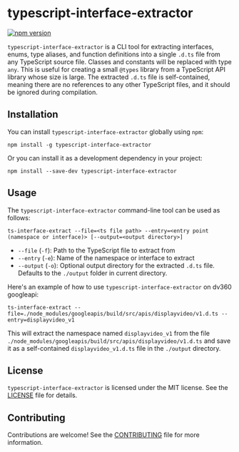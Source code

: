 # typescript-interface-extractor

[![npm version](https://badge.fury.io/js/typescript-interface-extractor.svg)](https://badge.fury.io/js/typescript-interface-extractor)

`typescript-interface-extractor` is a CLI tool for extracting interfaces, enums, type aliases, and function definitions into a single `.d.ts` file from any TypeScript source file. Classes and constants will be replaced with type `any`. This is useful for creating a small `@types` library from a TypeScript API library whose size is large. The extracted `.d.ts` file is self-contained, meaning there are no references to any other TypeScript files, and it should be ignored during compilation.

## Installation

You can install `typescript-interface-extractor` globally using `npm`:

```
npm install -g typescript-interface-extractor
```

Or you can install it as a development dependency in your project:

```
npm install --save-dev typescript-interface-extractor
```

## Usage

The `typescript-interface-extractor` command-line tool can be used as follows:

```
ts-interface-extract --file=<ts file path> --entry=<entry point (namespace or interface)> [--output=<output directory>]
```


- `--file` (`-f`): Path to the TypeScript file to extract from
- `--entry` (`-e`): Name of the namespace or interface to extract
- `--output` (`-o`): Optional output directory for the extracted `.d.ts` file. Defaults to the `./output` folder in current directory.

Here's an example of how to use `typescript-interface-extractor` on dv360 googleapi:

```
ts-interface-extract --file=./node_modules/googleapis/build/src/apis/displayvideo/v1.d.ts --entry=displayvideo_v1
```


This will extract the namespace named `displayvideo_v1` from the file `./node_modules/googleapis/build/src/apis/displayvideo/v1.d.ts` and save it as a self-contained `displayvideo_v1.d.ts` file in the `./output` directory.

## License

`typescript-interface-extractor` is licensed under the MIT license. See the [LICENSE](LICENSE) file for details.

## Contributing

Contributions are welcome! See the [CONTRIBUTING](CONTRIBUTING.md) file for more information.
